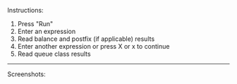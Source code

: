 Instructions:
1. Press "Run"
2. Enter an expression
3. Read balance and postfix (if applicable) results
4. Enter another expression or press X or x to continue
5. Read queue class results

___________________________________________________________________________________________________________________________________________________________

Screenshots:
